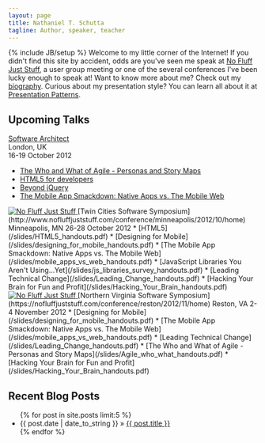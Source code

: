 ```yaml
---
layout: page
title: Nathaniel T. Schutta
tagline: Author, speaker, teacher
---
```

{% include JB/setup %}
Welcome to my little corner of the Internet! If you didn't find this
site by accident, odds are you've seen me speak at [No Fluff Just
Stuff](http://www.nofluffjuststuff.com/home/main), a user group
meeting or one of the several conferences I've been lucky enough to
speak at! Want to know more about me? Check out my
[biography](about.html). Curious about my presentation style? You
can learn all about it at [Presentation Patterns](http://presentationpatterns.com).
    
## Upcoming Talks

[Software Architect](http://www.software-architect.co.uk)  
London, UK  
16-19 October 2012  
* [The Who and What of Agile - Personas and Story Maps](/slides/Agile_who_what_handouts.pdf)
* [HTML5 for developers](/slides/HTML5_Developers_handouts.pdf)
* [Beyond jQuery](/slides/Beyond_jQuery_handouts.pdf)
* [The Mobile App Smackdown: Native Apps vs. The Mobile Web](/slides/mobile_apps_vs_web_handouts.pdf)

<a href="http://www.nofluffjuststuff.com"> 
<img src="http://www.nofluffjuststuff.com/images/nfjs_logo200.gif" alt="No Fluff Just Stuff"/> </a>
[Twin Cities Software
Symposium](http://www.nofluffjuststuff.com/conference/minneapolis/2012/10/home)  
Minneapolis, MN  
26-28 October 2012  
* [HTML5](/slides/HTML5_handouts.pdf)
* [Designing for Mobile](/slides/designing_for_mobile_handouts.pdf)
* [The Mobile App Smackdown: Native Apps vs. The Mobile Web](/slides/mobile_apps_vs_web_handouts.pdf)
* [JavaScript Libraries You Aren't Using...Yet](/slides/js_libraries_survey_handouts.pdf)
* [Leading Technical Change](/slides/Leading_Change_handouts.pdf)
* [Hacking Your Brain for Fun and Profit](/slides/Hacking_Your_Brain_handouts.pdf)

<a href="http://www.nofluffjuststuff.com"> 
<img src="http://www.nofluffjuststuff.com/images/nfjs_logo200.gif" alt="No Fluff Just Stuff"/> </a>
[Northern Virginia Software Symposium](https://nofluffjuststuff.com/conference/reston/2012/11/home)  
Reston, VA  
2-4 November 2012  
* [Designing for Mobile](/slides/designing_for_mobile_handouts.pdf)
* [The Mobile App Smackdown: Native Apps vs. The Mobile Web](/slides/mobile_apps_vs_web_handouts.pdf)
* [Leading Technical Change](/slides/Leading_Change_handouts.pdf)
* [The Who and What of Agile - Personas and Story Maps](/slides/Agile_who_what_handouts.pdf)
* [Hacking Your Brain for Fun and Profit](/slides/Hacking_Your_Brain_handouts.pdf)


## Recent Blog Posts

<ul class="posts">
  {% for post in site.posts limit:5 %}
    <li><span>{{ post.date | date_to_string }}</span> &raquo; <a href="{{ BASE_PATH }}{{ post.url }}">{{ post.title }}</a></li>
  {% endfor %}
</ul>
